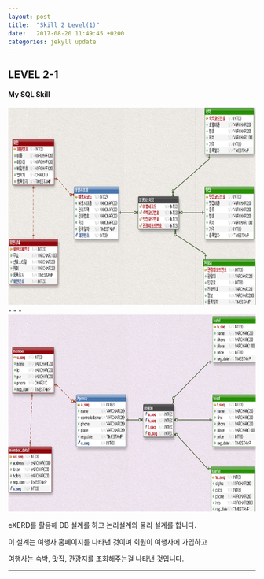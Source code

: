 ```yaml
---
layout: post
title:  "Skill 2 Level(1)"
date:   2017-08-20 11:49:45 +0200
categories: jekyll update
---
```


## LEVEL 2-1
#### My SQL Skill

<img src="/assets/db.jpg" style="width:600px; height:400px;">
- - -
<img src="/assets/exerd1.jpg" style="width:600px; height:400px;">

eXERD를 활용해 DB 설계를 하고 논리설계와 물리 설계를 합니다.

이 설계는 여행사 홈페이지를 나타낸 것이며 회원이 여행사에 가입하고 

여행사는 숙박, 맛집, 관광지를 조회해주는걸 나타낸 것입니다.
- - -